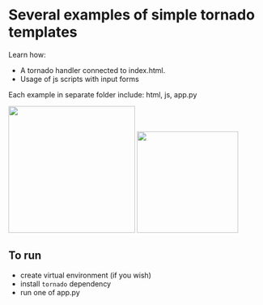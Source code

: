 # Several examples of simple tornado templates

Learn how:
- A tornado handler connected to index.html.
- Usage of js scripts with input forms

Each example in separate folder include: html, js, app.py

<img src="https://user-images.githubusercontent.com/8655093/215316169-6a0dd2cb-7f99-4d08-9e75-b981dd0ce804.jpg" height="250"> </img>
<img src="https://user-images.githubusercontent.com/8655093/215316371-b7ddd0d4-c158-4460-bfa0-f0f87df1e99a.jpg" height="200"> </img>

## To run
- create virtual environment (if you wish)
- install `tornado` dependency
- run one of app.py

